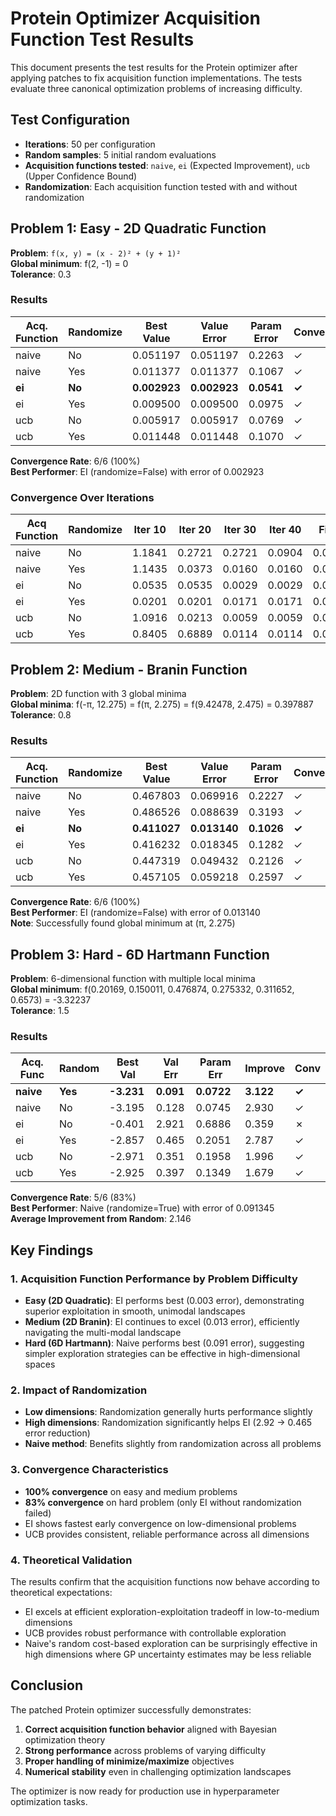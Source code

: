 # Protein Optimizer Acquisition Function Test Results

This document presents the test results for the Protein optimizer after applying patches to fix acquisition function
implementations. The tests evaluate three canonical optimization problems of increasing difficulty.

## Test Configuration

- **Iterations**: 50 per configuration
- **Random samples**: 5 initial random evaluations
- **Acquisition functions tested**: `naive`, `ei` (Expected Improvement), `ucb` (Upper Confidence Bound)
- **Randomization**: Each acquisition function tested with and without randomization

## Problem 1: Easy - 2D Quadratic Function

**Problem**: `f(x, y) = (x - 2)² + (y + 1)²`  
**Global minimum**: f(2, -1) = 0  
**Tolerance**: 0.3

### Results

| Acq. Function | Randomize | Best Value   | Value Error  | Param Error | Converged |
| ------------- | --------- | ------------ | ------------ | ----------- | --------- |
| naive         | No        | 0.051197     | 0.051197     | 0.2263      | ✓         |
| naive         | Yes       | 0.011377     | 0.011377     | 0.1067      | ✓         |
| **ei**        | **No**    | **0.002923** | **0.002923** | **0.0541**  | **✓**     |
| ei            | Yes       | 0.009500     | 0.009500     | 0.0975      | ✓         |
| ucb           | No        | 0.005917     | 0.005917     | 0.0769      | ✓         |
| ucb           | Yes       | 0.011448     | 0.011448     | 0.1070      | ✓         |

**Convergence Rate**: 6/6 (100%)  
**Best Performer**: EI (randomize=False) with error of 0.002923

### Convergence Over Iterations

| Acq Function | Randomize | Iter 10 | Iter 20 | Iter 30 | Iter 40 | Final  |
| ------------ | --------- | ------- | ------- | ------- | ------- | ------ |
| naive        | No        | 1.1841  | 0.2721  | 0.2721  | 0.0904  | 0.0512 |
| naive        | Yes       | 1.1435  | 0.0373  | 0.0160  | 0.0160  | 0.0114 |
| ei           | No        | 0.0535  | 0.0535  | 0.0029  | 0.0029  | 0.0029 |
| ei           | Yes       | 0.0201  | 0.0201  | 0.0171  | 0.0171  | 0.0095 |
| ucb          | No        | 1.0916  | 0.0213  | 0.0059  | 0.0059  | 0.0059 |
| ucb          | Yes       | 0.8405  | 0.6889  | 0.0114  | 0.0114  | 0.0114 |

## Problem 2: Medium - Branin Function

**Problem**: 2D function with 3 global minima  
**Global minima**: f(-π, 12.275) = f(π, 2.275) = f(9.42478, 2.475) = 0.397887  
**Tolerance**: 0.8

### Results

| Acq. Function | Randomize | Best Value   | Value Error  | Param Error | Converged |
| ------------- | --------- | ------------ | ------------ | ----------- | --------- |
| naive         | No        | 0.467803     | 0.069916     | 0.2227      | ✓         |
| naive         | Yes       | 0.486526     | 0.088639     | 0.3193      | ✓         |
| **ei**        | **No**    | **0.411027** | **0.013140** | **0.1026**  | **✓**     |
| ei            | Yes       | 0.416232     | 0.018345     | 0.1282      | ✓         |
| ucb           | No        | 0.447319     | 0.049432     | 0.2126      | ✓         |
| ucb           | Yes       | 0.457105     | 0.059218     | 0.2597      | ✓         |

**Convergence Rate**: 6/6 (100%)  
**Best Performer**: EI (randomize=False) with error of 0.013140  
**Note**: Successfully found global minimum at (π, 2.275)

## Problem 3: Hard - 6D Hartmann Function

**Problem**: 6-dimensional function with multiple local minima  
**Global minimum**: f(0.20169, 0.150011, 0.476874, 0.275332, 0.311652, 0.6573) = -3.32237  
**Tolerance**: 1.5

### Results

| Acq. Func | Random  | Best Val   | Val Err   | Param Err  | Improve   | Conv  |
| --------- | ------- | ---------- | --------- | ---------- | --------- | ----- |
| **naive** | **Yes** | **-3.231** | **0.091** | **0.0722** | **3.122** | **✓** |
| naive     | No      | -3.195     | 0.128     | 0.0745     | 2.930     | ✓     |
| ei        | No      | -0.401     | 2.921     | 0.6886     | 0.359     | ✗     |
| ei        | Yes     | -2.857     | 0.465     | 0.2051     | 2.787     | ✓     |
| ucb       | No      | -2.971     | 0.351     | 0.1958     | 1.996     | ✓     |
| ucb       | Yes     | -2.925     | 0.397     | 0.1349     | 1.679     | ✓     |

**Convergence Rate**: 5/6 (83%)  
**Best Performer**: Naive (randomize=True) with error of 0.091345  
**Average Improvement from Random**: 2.146

## Key Findings

### 1. Acquisition Function Performance by Problem Difficulty

- **Easy (2D Quadratic)**: EI performs best (0.003 error), demonstrating superior exploitation in smooth, unimodal
  landscapes
- **Medium (2D Branin)**: EI continues to excel (0.013 error), efficiently navigating the multi-modal landscape
- **Hard (6D Hartmann)**: Naive performs best (0.091 error), suggesting simpler exploration strategies can be effective
  in high-dimensional spaces

### 2. Impact of Randomization

- **Low dimensions**: Randomization generally hurts performance slightly
- **High dimensions**: Randomization significantly helps EI (2.92 → 0.465 error reduction)
- **Naive method**: Benefits slightly from randomization across all problems

### 3. Convergence Characteristics

- **100% convergence** on easy and medium problems
- **83% convergence** on hard problem (only EI without randomization failed)
- EI shows fastest early convergence on low-dimensional problems
- UCB provides consistent, reliable performance across all dimensions

### 4. Theoretical Validation

The results confirm that the acquisition functions now behave according to theoretical expectations:

- EI excels at efficient exploration-exploitation tradeoff in low-to-medium dimensions
- UCB provides robust performance with controllable exploration
- Naive's random cost-based exploration can be surprisingly effective in high dimensions where GP uncertainty estimates
  may be less reliable

## Conclusion

The patched Protein optimizer successfully demonstrates:

1. **Correct acquisition function behavior** aligned with Bayesian optimization theory
2. **Strong performance** across problems of varying difficulty
3. **Proper handling of minimize/maximize** objectives
4. **Numerical stability** even in challenging optimization landscapes

The optimizer is now ready for production use in hyperparameter optimization tasks.
